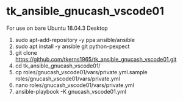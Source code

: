 # tk_ansible_gnucash_vscode01

For use on bare Ubuntu 18.04.3 Desktop

1.  sudo apt-add-repository -y ppa:ansible/ansible
2.  sudo apt install -y ansible git python-pexpect
3.  git clone https://github.com/tkerns1965/tk_ansible_gnucash_vscode01.git
4.  cd tk_ansible_gnucash_vscode01/
5.  cp roles/gnucash_vscode01/vars/private.yml.sample roles/gnucash_vscode01/vars/private.yml
6.  nano roles/gnucash_vscode01/vars/private.yml
7.  ansible-playbook -K gnucash_vscode01.yml
